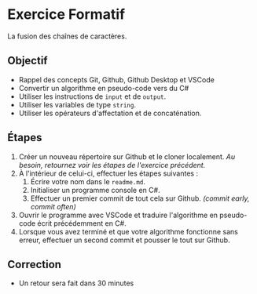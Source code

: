 # Exercice Formatif
La fusion des chaînes de caractères.

## Objectif
- Rappel des concepts Git, Github, Github Desktop et VSCode
- Convertir un algorithme en pseudo-code vers du C#
- Utiliser les instructions de `input` et de `output`.
- Utiliser les variables de type `string`.
- Utiliser les opérateurs d'affectation et de concaténation.

## Étapes
1. Créer un nouveau répertoire sur Github et le cloner localement. *Au besoin, retournez voir les étapes de l'exercice précédent.*
2. À l'intérieur de celui-ci, effectuer les étapes suivantes :
   1. Écrire votre nom dans le `readme.md`.
   2. Initialiser un programme console en C#.
   3. Effectuer un premier commit de tout cela sur Github. *(commit early, commit often)*
3. Ouvrir le programme avec VSCode et traduire l'algorithme en pseudo-code écrit précédemment en C#.
4. Lorsque vous avez terminé et que votre algorithme fonctionne sans erreur, effectuer un second commit et pousser le tout sur Github.

## Correction
- Un retour sera fait dans 30 minutes

